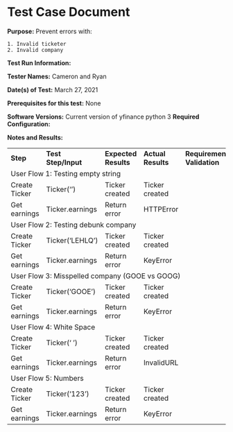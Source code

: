 # Test Case Document

**Purpose:** Prevent errors with:

    1. Invalid ticketer
    2. Invalid company

**Test Run Information:** 

**Tester Names:** Cameron and Ryan

**Date(s) of Test:** March 27, 2021

**Prerequisites for this test:** None

**Software Versions:** 
	Current version of yfinance
	python 3
**Required Configuration:**

**Notes and Results:**


<table>
  <tr>
  <td><b>Step</b>
   </td>
   <td><b>Test Step/Input</b>
   </td>
   <td><b>Expected Results</b>
   </td>
   <td><b>Actual Results</b>
   </td>
   <td><b>Requirements Validation</b>
   </td>
   <td><b>Pass/Fail</b>
   </td>
  </tr>
  <tr>
   <td colspan="6" >User Flow 1: Testing empty string
   </td>
  </tr>
  <tr>
   <td>Create Ticker
   </td>
   <td>Ticker(‘’)
   </td>
   <td>Ticker created
   </td>
   <td>Ticker created
   </td>
   <td>
   </td>
   <td>Pass
   </td>
  </tr>
  <tr>
   <td>Get earnings
   </td>
   <td>Ticker.earnings
   </td>
   <td>Return error
   </td>
   <td>HTTPError
   </td>
   <td>
   </td>
   <td>Pass
   </td>
  </tr>
  <tr>
   <td colspan="6" >User Flow 2: Testing debunk company
   </td>
  </tr>
  <tr>
   <td>Create Ticker
   </td>
   <td>Ticker(‘LEHLQ’)
   </td>
   <td>Ticker created
   </td>
   <td>Ticker created
   </td>
   <td>
   </td>
   <td>Pass
   </td>
  </tr>
  <tr>
   <td>Get earnings
   </td>
   <td>Ticker.earnings
   </td>
   <td>Return error
   </td>
   <td>KeyError
   </td>
   <td>
   </td>
   <td>Pass
   </td>
  </tr>
  <tr>
   <td colspan="6" >User Flow 3: Misspelled company (GOOE vs GOOG)
   </td>
  </tr>
  <tr>
   <td>Create Ticker
   </td>
   <td>Ticker(‘GOOE’)
   </td>
   <td>Ticker created
   </td>
   <td>Ticker created
   </td>
   <td>
   </td>
   <td>Pass
   </td>
  </tr>
  <tr>
   <td>Get earnings
   </td>
   <td>Ticker.earnings
   </td>
   <td>Return error
   </td>
   <td>KeyError
   </td>
   <td>
   </td>
   <td>Pass
   </td>
  </tr>
  <tr>
   <td colspan="6" >User Flow 4: White Space
   </td>
  </tr>
  <tr>
   <td>Create Ticker
   </td>
   <td>Ticker(‘ ’)
   </td>
   <td>Ticker created
   </td>
   <td>Ticker created
   </td>
   <td>
   </td>
   <td>Pass
   </td>
  </tr>
  <tr>
   <td>Get earnings
   </td>
   <td>Ticker.earnings
   </td>
   <td>Return error
   </td>
   <td>InvalidURL
   </td>
   <td>
   </td>
   <td>Pass
   </td>
  </tr>
  <tr>
   <td colspan="6" >User Flow 5: Numbers
   </td>
  </tr>
  <tr>
   <td>Create Ticker
   </td>
   <td>Ticker(‘123’)
   </td>
   <td>Ticker created
   </td>
   <td>Ticker created
   </td>
   <td>
   </td>
   <td>Pass
   </td>
  </tr>
  <tr>
   <td>Get earnings
   </td>
   <td>Ticker.earnings
   </td>
   <td>Return error
   </td>
   <td>KeyError
   </td>
   <td>
   </td>
   <td>Pass
   </td>
  </tr>
</table>

